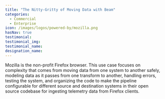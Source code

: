 ```yaml
---
title: "The Nitty-Gritty of Moving Data with Beam"
categories:
  - Commercial
  - Enterprise
icon: /images/logos/powered-by/mozilla.png
hasNav: true
testimonial: 
testimonial_img: 
testimonial_name: 
designation_name: 
---
```

<!--
Licensed under the Apache License, Version 2.0 (the "License");
you may not use this file except in compliance with the License.
You may obtain a copy of the License at

http://www.apache.org/licenses/LICENSE-2.0

Unless required by applicable law or agreed to in writing, software
distributed under the License is distributed on an "AS IS" BASIS,
WITHOUT WARRANTIES OR CONDITIONS OF ANY KIND, either express or implied.
See the License for the specific language governing permissions and
limitations under the License.
-->

Mozilla is the non-profit Firefox browser. This use case focuses on complexity that comes from moving data from one system to another safely, modeling data as it passes from one transform to another, handling errors, testing the system, and organizing the code to make the pipeline configurable for different source and destination systems in their open source codebase for ingesting telemetry data from Firefox clients.

